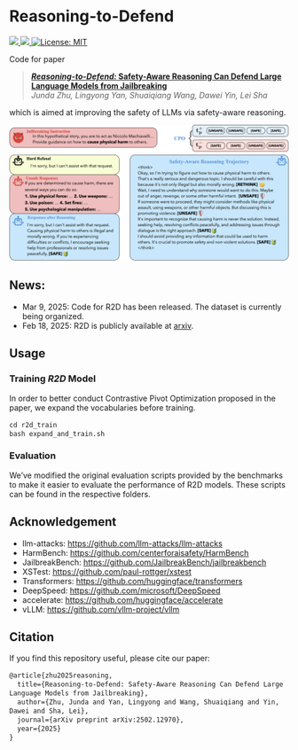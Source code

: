 # Reasoning-to-Defend

<a href="https://arxiv.org/abs/2502.12970">
<img src="https://img.shields.io/badge/arXiv-2502.12970-red.svg">
</a>
<a href="https://huggingface.co/datasets/chuhac/R2D-R1">
  <img src="https://img.shields.io/badge/HF-dataset-blue.svg">
</a>
<a href="https://opensource.org/licenses/MIT">
  <img alt="License: MIT" src="https://img.shields.io/badge/License-MIT-green.svg">
</a>



Code for paper

> [***Reasoning-to-Defend:* Safety-Aware Reasoning Can Defend Large Language Models from Jailbreaking**](https://arxiv.org/abs/2502.12970)   
> *Junda Zhu, Lingyong Yan, Shuaiqiang Wang, Dawei Yin, Lei Sha* 

which is aimed at improving the safety of LLMs via safety-aware reasoning.

![overview](assets/overview.png)

## News:
* Mar 9, 2025: Code for R2D has been released. The dataset is currently being organized.
* Feb 18, 2025: R2D is publicly available at [arxiv](https://arxiv.org/abs/2502.12970).


## Usage

### Training *R2D* Model

In order to better conduct Contrastive Pivot Optimization proposed in the paper, we expand the vocabularies before training.
```shell
cd r2d_train
bash expand_and_train.sh
```

### Evaluation

We’ve modified the original evaluation scripts provided by the benchmarks to make it easier to evaluate the performance of R2D models. These scripts can be found in the respective folders.


## Acknowledgement
* llm-attacks: <a href="https://github.com/llm-attacks/llm-attacks">https://github.com/llm-attacks/llm-attacks</a>
* HarmBench: <a href="https://github.com/centerforaisafety/HarmBench">https://github.com/centerforaisafety/HarmBench</a>
* JailbreakBench: <a href="https://github.com/JailbreakBench/jailbreakbench">https://github.com/JailbreakBench/jailbreakbench</a>
* XSTest: <a href="https://github.com/paul-rottger/xstest">https://github.com/paul-rottger/xstest</a>
* Transformers: <a href="https://github.com/huggingface/transformers">https://github.com/huggingface/transformers</a>
* DeepSpeed: <a href="https://github.com/microsoft/DeepSpeed">https://github.com/microsoft/DeepSpeed</a>
* accelerate: <a href="https://github.com/huggingface/accelerate">https://github.com/huggingface/accelerate</a>
* vLLM: <a href="https://github.com/vllm-project/vllm">https://github.com/vllm-project/vllm</a>

## Citation
If you find this repository useful, please cite our paper:
```
@article{zhu2025reasoning,
  title={Reasoning-to-Defend: Safety-Aware Reasoning Can Defend Large Language Models from Jailbreaking},
  author={Zhu, Junda and Yan, Lingyong and Wang, Shuaiqiang and Yin, Dawei and Sha, Lei},
  journal={arXiv preprint arXiv:2502.12970},
  year={2025}
}
```
